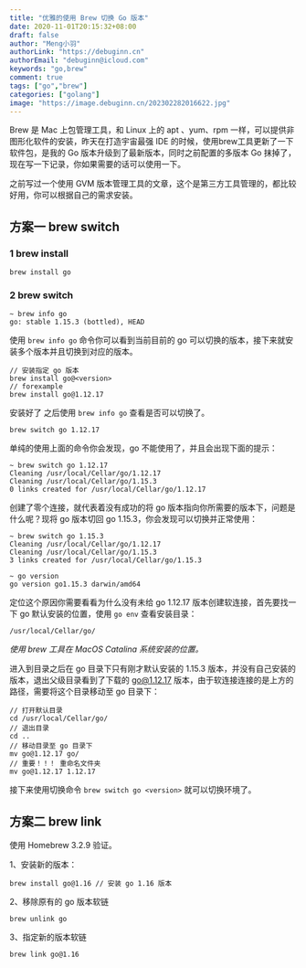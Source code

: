 ```yaml
---
title: "优雅的使用 Brew 切换 Go 版本"
date: 2020-11-01T20:15:32+08:00
draft: false
author: "Meng小羽"
authorLink: "https://debuginn.cn"
authorEmail: "debuginn@icloud.com"
keywords: "go,brew"
comment: true
tags: ["go","brew"]
categories: ["golang"]
image: "https://image.debuginn.cn/202302282016622.jpg"
---
```


Brew 是 Mac 上包管理工具，和 Linux 上的 apt 、yum、rpm 一样，可以提供非图形化软件的安装，昨天在打造宇宙最强 IDE 的时候，使用brew工具更新了一下软件包，是我的 Go 版本升级到了最新版本，同时之前配置的多版本 Go 抹掉了，现在写一下记录，你如果需要的话可以使用一下。

之前写过一个使用 GVM 版本管理工具的文章，这个是第三方工具管理的，都比较好用，你可以根据自己的需求安装。

## 方案一 brew switch

### 1 brew install

```sybase
brew install go
```

### 2 brew switch

```sybase
~ brew info go
go: stable 1.15.3 (bottled), HEAD
```

使用 `brew info go` 命令你可以看到当前目前的 go 可以切换的版本，接下来就安装多个版本并且切换到对应的版本。

```sybase
// 安装指定 go 版本
brew install go@<version>
// forexample
brew install go@1.12.17
```

安装好了 之后使用 `brew info go` 查看是否可以切换了。

```sybase
brew switch go 1.12.17
```

单纯的使用上面的命令你会发现，go 不能使用了，并且会出现下面的提示：

```sybase
~ brew switch go 1.12.17
Cleaning /usr/local/Cellar/go/1.12.17
Cleaning /usr/local/Cellar/go/1.15.3
0 links created for /usr/local/Cellar/go/1.12.17
```

创建了零个连接，就代表着没有成功的将 go 版本指向你所需要的版本下，问题是什么呢？现将 go 版本切回 go 1.15.3，你会发现可以切换并正常使用：

```sybase
~ brew switch go 1.15.3
Cleaning /usr/local/Cellar/go/1.12.17
Cleaning /usr/local/Cellar/go/1.15.3
3 links created for /usr/local/Cellar/go/1.15.3

~ go version
go version go1.15.3 darwin/amd64
```

定位这个原因你需要看看为什么没有未给 go 1.12.17 版本创建软连接，首先要找一下 go 默认安装的位置，使用 `go env` 查看安装目录：

```sybase
/usr/local/Cellar/go/
```

_使用 brew 工具在 MacOS Catalina 系统安装的位置。_

进入到目录之后在 go 目录下只有刚才默认安装的 1.15.3 版本，并没有自己安装的版本，退出父级目录看到了下载的 go@1.12.17 版本，由于软连接连接的是上方的路径，需要将这个目录移动至 go 目录下：

```sybase
// 打开默认目录
cd /usr/local/Cellar/go/
// 退出目录
cd ..
// 移动目录至 go 目录下
mv go@1.12.17 go/
// 重要！！！ 重命名文件夹
mv go@1.12.17 1.12.17
```

接下来使用切换命令 `brew switch go <version>` 就可以切换环境了。

## 方案二 brew link

使用 Homebrew 3.2.9 验证。

1、安装新的版本：

```sybase
brew install go@1.16 // 安装 go 1.16 版本
```

2、移除原有的 go 版本软链

```sybase
brew unlink go
```

3、指定新的版本软链

```sybase
brew link go@1.16
```